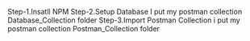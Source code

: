 
Step-1.Insatll NPM 
Step-2.Setup Database I put my postman collection Database_Collection folder
Step-3.Import Postman Collection i put my postman collection Postman_Collection folder
